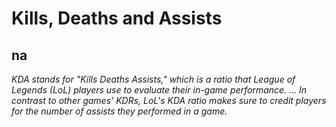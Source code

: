 # Kills, Deaths and Assists

## na

_KDA stands for "Kills Deaths Assists," which is a ratio that League of Legends (LoL) players use to evaluate their in-game performance. ... In contrast to other games' KDRs, LoL's KDA ratio makes sure to credit players for the number of assists they performed in a game._

